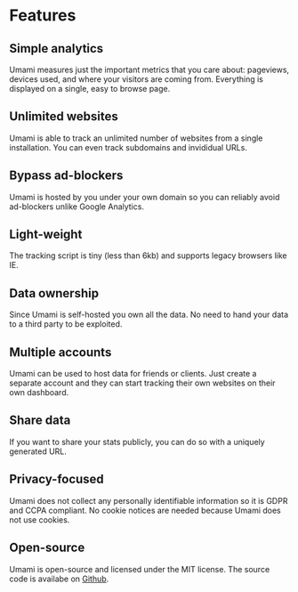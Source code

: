 # Features

## Simple analytics

Umami measures just the important metrics that you care about: pageviews, devices used, and where your visitors
are coming from. Everything is displayed on a single, easy to browse page.

## Unlimited websites

Umami is able to track an unlimited number of websites from a single installation. You can even track subdomains and
invididual URLs.

## Bypass ad-blockers

Umami is hosted by you under your own domain so you can reliably avoid ad-blockers unlike Google Analytics.

## Light-weight

The tracking script is tiny (less than 6kb) and supports legacy browsers like IE.

## Data ownership

Since Umami is self-hosted you own all the data. No need to hand your data to a third party to be exploited.

## Multiple accounts

Umami can be used to host data for friends or clients. Just create a separate account and they can start tracking their
own websites on their own dashboard.

## Share data

If you want to share your stats publicly, you can do so with a uniquely generated URL.

## Privacy-focused

Umami does not collect any personally identifiable information so it is GDPR and CCPA compliant. No cookie notices
are needed because Umami does not use cookies.

## Open-source

Umami is open-source and licensed under the MIT license. The source code is availabe on 
[Github](https://github.com/mikecao/umami).